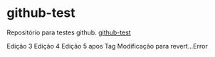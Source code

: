 # github-test
Repositório para testes github. [github-test](https://github.com/adriangonc/github-test)

Edição 3
Edição 4
Edição 5 apos Tag
Modificação para revert...Error